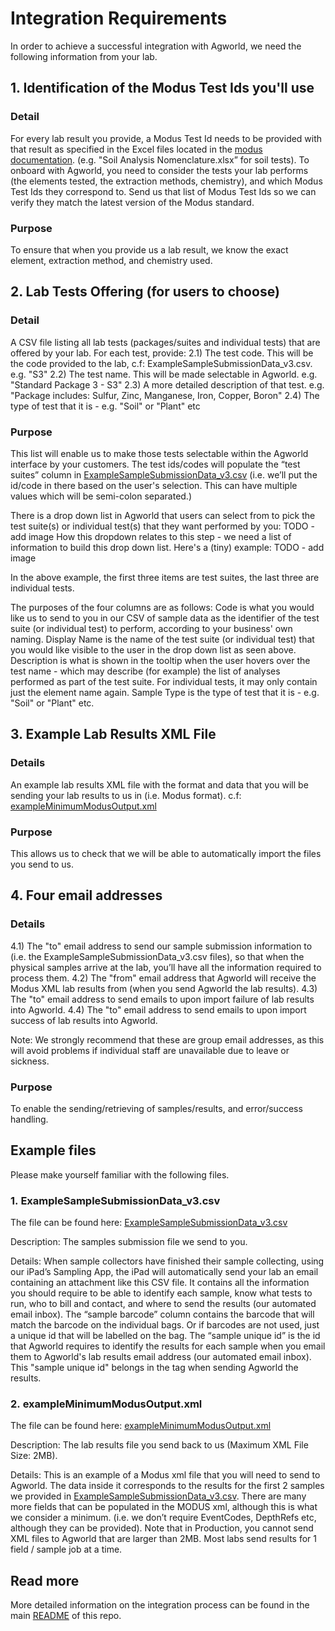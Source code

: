 # Integration Requirements

In order to achieve a successful integration with Agworld, we need the following information from your lab.

## 1. Identification of the Modus Test Ids you'll use
### Detail
For every lab result you provide, a Modus Test Id needs to be provided with that result as specified in the Excel files located in the [modus documentation](https://github.com/AgGateway/Modus/tree/main/Method%20Lists/Modus%201). (e.g. "Soil Analysis Nomenclature.xlsx” for soil tests). To onboard with Agworld, you need to consider the tests your lab performs (the elements tested, the extraction methods, chemistry), and which Modus Test Ids they correspond to. Send us that list of Modus Test Ids so we can verify they match the latest version of the Modus standard.

### Purpose
To ensure that when you provide us a lab result, we know the exact element, extraction method, and chemistry used.

## 2. Lab Tests Offering (for users to choose)
### Detail
A CSV file listing all lab tests (packages/suites and individual tests) that are offered by your lab.
For each test, provide:
2.1) The test code. This will be the code provided to the lab, c.f: ExampleSampleSubmissionData_v3.csv. e.g. "S3"
2.2) The test name. This will be made selectable in Agworld. e.g. "Standard Package 3 - S3"
2.3) A more detailed description of that test. e.g. "Package includes: Sulfur, Zinc, Manganese, Iron, Copper, Boron"
2.4) The type of test that it is - e.g. "Soil" or "Plant" etc

### Purpose
This list will enable us to make those tests selectable within the Agworld interface by your customers.
The test ids/codes will populate the “test suites” column in [ExampleSampleSubmissionData_v3.csv](https://github.com/semiosBIO/modus-integration/blob/main/example_submission.csv)
(i.e. we’ll put the id/code in there based on the user's selection. This can have multiple values which will be semi-colon separated.)

There is a drop down list in Agworld that users can select from to pick the test suite(s) or individual test(s) that they want performed by you: TODO - add image
How this dropdown relates to this step - we need a list of information to build this drop down list.
Here's a (tiny) example:
TODO - add image

In the above example, the first three items are test suites, the last three are individual tests.

The purposes of the four columns are as follows:
Code is what you would like us to send to you in our CSV of sample data as the identifier of the test suite (or individual test) to perform, according to your business' own naming.
Display Name is the name of the test suite (or individual test) that you would like visible to the user in the drop down list as seen above.
Description is what is shown in the tooltip when the user hovers over the test name - which may describe (for example) the list of analyses performed as part of the test suite. For individual tests, it may only contain just the element name again.
Sample Type is the type of test that it is - e.g. "Soil" or "Plant" etc.

## 3. Example Lab Results XML File
### Details
An example lab results XML file with the format and data that you will be sending your lab results to us in (i.e. Modus format). c.f: [exampleMinimumModusOutput.xml](https://github.com/semiosBIO/modus-integration/blob/main/example_modus_result.xml)

### Purpose
This allows us to check that we will be able to automatically import the files you send to us.

## 4. Four email addresses
### Details
4.1) The "to" email address to send our sample submission information to (i.e. the ExampleSampleSubmissionData_v3.csv files),
so that when the physical samples arrive at the lab, you’ll have all the information required to process them.
4.2) The "from" email address that Agworld will receive the Modus XML lab results from (when you send Agworld the lab results).
4.3) The "to" email address to send emails to upon import failure of lab results into Agworld.
4.4) The "to" email address to send emails to upon import success of lab results into Agworld.

Note: We strongly recommend that these are group email addresses, as this will avoid problems if individual staff are unavailable due to leave or sickness.

### Purpose
To enable the sending/retrieving of samples/results, and error/success handling.

## Example files
Please make yourself familiar with the following files.

### 1. ExampleSampleSubmissionData_v3.csv
The file can be found here: [ExampleSampleSubmissionData_v3.csv](https://github.com/semiosBIO/modus-integration/blob/main/example_submission.csv)

Description: The samples submission file we send to you.

Details:
When sample collectors have finished their sample collecting, using our iPad’s Sampling App, the iPad will automatically send your lab an email containing an attachment like this CSV file.
It contains all the information you should require to be able to identify each sample, know what tests to run, who to bill and contact, and where to send the results (our automated email inbox).
The “sample barcode” column contains the barcode that will match the barcode on the individual bags. Or if barcodes are not used, just a unique id that will be labelled on the bag.
The “sample unique id” is the id that Agworld requires to identify the results for each sample when you email them to Agworld's lab results email address (our automated email inbox).
This "sample unique id" belongs in the <FMISSampleID> tag when sending Agworld the results.

### 2. exampleMinimumModusOutput.xml
The file can be found here: [exampleMinimumModusOutput.xml](https://github.com/semiosBIO/modus-integration/blob/main/example_modus_result.xml)

Description: The lab results file you send back to us (Maximum XML File Size: 2MB).

Details:
This is an example of a Modus xml file that you will need to send to Agworld.
The data inside it corresponds to the results for the first 2 samples we provided in [ExampleSampleSubmissionData_v3.csv](https://github.com/semiosBIO/modus-integration/blob/main/example_submission.csv).
There are many more fields that can be populated in the MODUS xml, although this is what we consider a minimum.
(i.e. we don’t require EventCodes, DepthRefs etc, although they can be provided).
Note that in Production, you cannot send XML files to Agworld that are larger than 2MB. Most labs send results for 1 field / sample job at a time.

## Read more
More detailed information on the integration process can be found in the main [README](https://github.com/semiosBIO/modus-integration/blob/main/README.md) of this repo.
